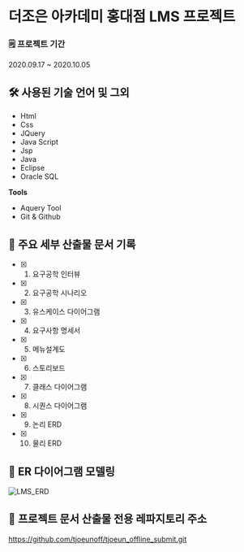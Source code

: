 # 더조은 아카데미 홍대점 LMS 프로젝트

### 🗒 프로젝트 기간 
2020.09.17 ~ 2020.10.05

## 🛠 사용된 기술 언어 및 그외
- Html
- Css
- JQuery
- Java Script
- Jsp
- Java
- Eclipse
- Oracle SQL

**Tools**
- Aquery Tool
- Git & Github

## 📌 주요 세부 산출물 문서 기록
- [x] 1) 요구공학 인터뷰
- [x] 2) 요구공학 시나리오
- [x] 3) 유스케이스 다이어그램
- [x] 4) 요구사항 명세서
- [x] 5) 메뉴설계도
- [x] 6) 스토리보드
- [x] 7) 클래스 다이어그램
- [x] 8) 시퀀스 다이어그램
- [x] 9) 논리 ERD
- [x] 10) 물리 ERD

## 🔗 ER 다이어그램 모델링
![LMS_ERD](https://user-images.githubusercontent.com/91303847/135944989-1ca7fa61-319e-4b62-b0f6-80f4d1dbc21c.png)

## 🔗 프로젝트 문서 산출물 전용 레파지토리 주소
https://github.com/tjoeunoff/tjoeun_offline_submit.git
